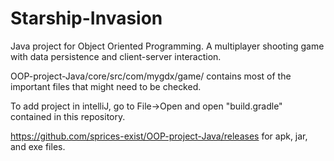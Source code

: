 # Starship-Invasion
Java project for Object Oriented Programming. A multiplayer shooting game with data persistence and client-server interaction.


OOP-project-Java/core/src/com/mygdx/game/ contains most of the important files that might need to be checked.


To add project in intelliJ, go to File->Open and open "build.gradle" contained in this repository.


https://github.com/sprices-exist/OOP-project-Java/releases for apk, jar, and exe files.
